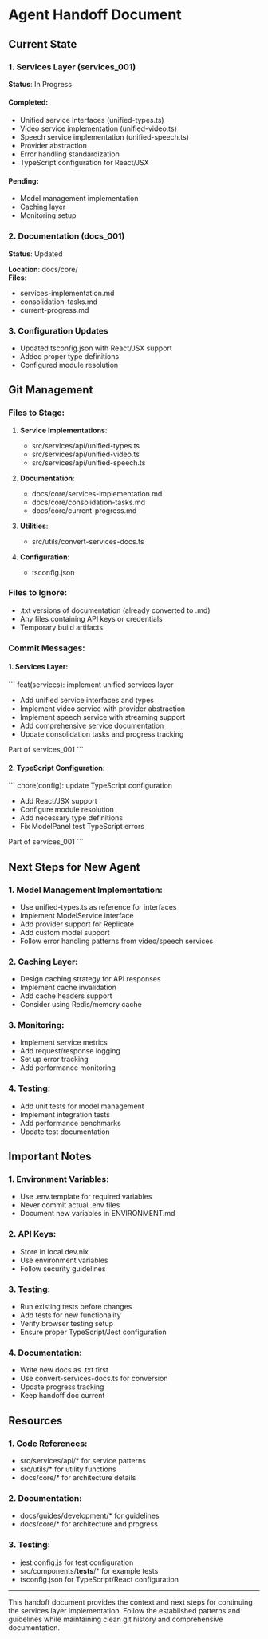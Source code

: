 # Agent Handoff Document

## Current State

### 1. Services Layer (services_001)
**Status**: In Progress

#### Completed:
- Unified service interfaces (unified-types.ts)
- Video service implementation (unified-video.ts)
- Speech service implementation (unified-speech.ts)
- Provider abstraction
- Error handling standardization
- TypeScript configuration for React/JSX

#### Pending:
- Model management implementation
- Caching layer
- Monitoring setup

### 2. Documentation (docs_001)
**Status**: Updated

**Location**: docs/core/  
**Files**:
- services-implementation.md
- consolidation-tasks.md
- current-progress.md

### 3. Configuration Updates
- Updated tsconfig.json with React/JSX support
- Added proper type definitions
- Configured module resolution

## Git Management

### Files to Stage:
1. **Service Implementations**:
   - src/services/api/unified-types.ts
   - src/services/api/unified-video.ts
   - src/services/api/unified-speech.ts

2. **Documentation**:
   - docs/core/services-implementation.md
   - docs/core/consolidation-tasks.md
   - docs/core/current-progress.md

3. **Utilities**:
   - src/utils/convert-services-docs.ts

4. **Configuration**:
   - tsconfig.json

### Files to Ignore:
- .txt versions of documentation (already converted to .md)
- Any files containing API keys or credentials
- Temporary build artifacts

### Commit Messages:

#### 1. Services Layer:
\`\`\`
feat(services): implement unified services layer

- Add unified service interfaces and types
- Implement video service with provider abstraction
- Implement speech service with streaming support
- Add comprehensive service documentation
- Update consolidation tasks and progress tracking

Part of services_001
\`\`\`

#### 2. TypeScript Configuration:
\`\`\`
chore(config): update TypeScript configuration

- Add React/JSX support
- Configure module resolution
- Add necessary type definitions
- Fix ModelPanel test TypeScript errors

Part of services_001
\`\`\`

## Next Steps for New Agent

### 1. Model Management Implementation:
- Use unified-types.ts as reference for interfaces
- Implement ModelService interface
- Add provider support for Replicate
- Add custom model support
- Follow error handling patterns from video/speech services

### 2. Caching Layer:
- Design caching strategy for API responses
- Implement cache invalidation
- Add cache headers support
- Consider using Redis/memory cache

### 3. Monitoring:
- Implement service metrics
- Add request/response logging
- Set up error tracking
- Add performance monitoring

### 4. Testing:
- Add unit tests for model management
- Implement integration tests
- Add performance benchmarks
- Update test documentation

## Important Notes

### 1. Environment Variables:
- Use .env.template for required variables
- Never commit actual .env files
- Document new variables in ENVIRONMENT.md

### 2. API Keys:
- Store in local dev.nix
- Use environment variables
- Follow security guidelines

### 3. Testing:
- Run existing tests before changes
- Add tests for new functionality
- Verify browser testing setup
- Ensure proper TypeScript/Jest configuration

### 4. Documentation:
- Write new docs as .txt first
- Use convert-services-docs.ts for conversion
- Update progress tracking
- Keep handoff doc current

## Resources

### 1. Code References:
- src/services/api/* for service patterns
- src/utils/* for utility functions
- docs/core/* for architecture details

### 2. Documentation:
- docs/guides/development/* for guidelines
- docs/core/* for architecture and progress

### 3. Testing:
- jest.config.js for test configuration
- src/components/__tests__/* for example tests
- tsconfig.json for TypeScript/React configuration

---

This handoff document provides the context and next steps for continuing the services layer implementation. Follow the established patterns and guidelines while maintaining clean git history and comprehensive documentation.
